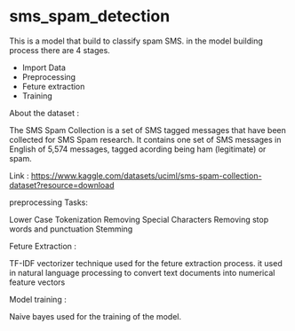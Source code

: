 # sms_spam_detection

This is a model that build to classify spam SMS. 
in the model building process there are 4 stages.

* Import Data
* Preprocessing
* Feture extraction
* Training

About the dataset :

The SMS Spam Collection is a set of SMS tagged messages that have been collected for SMS Spam research. It contains one set of SMS messages in English of 5,574 messages, tagged acording being ham (legitimate) or spam.

Link : https://www.kaggle.com/datasets/uciml/sms-spam-collection-dataset?resource=download

preprocessing Tasks:

Lower Case
Tokenization
Removing Special Characters
Removing stop words and punctuation
Stemming

Feture Extraction :

TF-IDF vectorizer technique used for the feture extraction process. it used in natural language processing to convert text documents into numerical feature vectors

Model training :

Naive bayes used for the training of the model.
